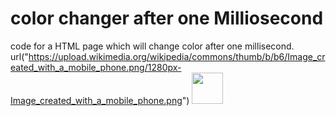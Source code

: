 # color changer after one Milliosecond
code for a HTML page which will change color after one millisecond.
url("https://upload.wikimedia.org/wikipedia/commons/thumb/b/b6/Image_created_with_a_mobile_phone.png/1280px-Image_created_with_a_mobile_phone.png")
<img src="https://upload.wikimedia.org/wikipedia/commons/b/b6/Image_created_with_a_mobile_phone.png" style="width:50px ; height:50px">